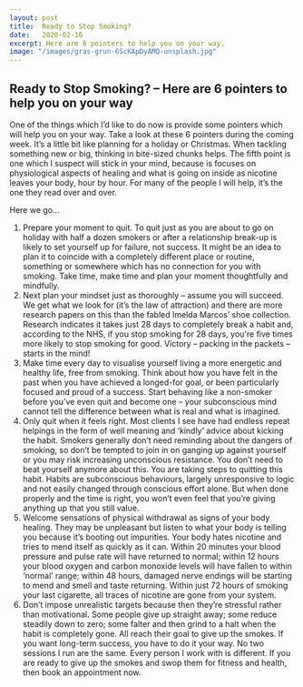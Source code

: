 ```yaml
---
layout: post
title:  Ready to Stop Smoking?
date:   2020-02-16
excerpt: Here are 6 pointers to help you on your way.
image: "/images/gras-grun-6ScKApDyAMQ-unsplash.jpg"
---
```

## Ready to Stop Smoking? – Here are 6 pointers to help you on your way

One of the things which I’d like to do now is provide some pointers which will help you on your way. Take a look at these 6 pointers during the coming week. It’s a little bit like planning for a holiday or Christmas. When tackling something new or big, thinking in bite-sized chunks helps. The fifth point is one which I suspect will stick in your mind, because is focuses on physiological aspects of healing and what is going on inside as nicotine leaves your body, hour by hour. For many of the people I will help, it’s the one they read over and over.

Here we go…

1. Prepare your moment to quit. To quit just as you are about to go on holiday with half a dozen smokers or after a relationship break-up is likely to set yourself up for failure, not success. It might be an idea to plan it to coincide with a completely different place or routine, something or somewhere which has no connection for you with smoking. Take time, make time and plan your moment thoughtfully and mindfully.
2. Next plan your mindset just as thoroughly – assume you will succeed. We get what we look for (it’s the law of attraction) and there are more research papers on this than the fabled Imelda Marcos’ shoe collection. Research indicates it takes just 28 days to completely break a habit and, according to the NHS, if you stop smoking for 28 days, you're five times more likely to stop smoking for good. Victory – packing in the packets – starts in the mind!
3. Make time every day to visualise yourself living a more energetic and healthy life, free from smoking. Think about how you have felt in the past when you have achieved a longed-for goal, or been particularly focused and proud of a success. Start behaving like a non-smoker before you’ve even quit and become one – your subconscious mind cannot tell the difference between what is real and what is imagined.
4. Only quit when it feels right. Most clients I see have had endless repeat helpings in the form of well meaning and ‘kindly’ advice about kicking the habit. Smokers generally don’t need reminding about the dangers of smoking, so don’t be tempted to join in on ganging up against yourself or you may risk increasing unconscious resistance. You don’t need to beat yourself anymore about this. You are taking steps to quitting this habit. Habits are subconscious behaviours, largely unresponsive to logic and not easily changed through conscious effort alone. But when done properly and the time is right, you won’t even feel that you’re giving anything up that you still value.
5. Welcome sensations of physical withdrawal as signs of your body healing. They may be unpleasant but listen to what your body is telling you because it’s booting out impurities. Your body hates nicotine and tries to mend itself as quickly as it can. Within 20 minutes your blood pressure and pulse rate will have returned to normal; within 12 hours your blood oxygen and carbon monoxide levels will have fallen to within ‘normal’ range; within 48 hours, damaged nerve endings will be starting to mend and smell and taste returning. Within just 72 hours of smoking your last cigarette, all traces of nicotine are gone from your system.
6. Don’t impose unrealistic targets because then they’re stressful rather than motivational. Some people give up straight away; some reduce steadily down to zero; some falter and then grind to a halt when the habit is completely gone. All reach their goal to give up the smokes. If you want long-term success, you have to do it your way. No two sessions I run are the same. Every person I work with is different.
If you are ready to give up the smokes and swop them for fitness and health, then book an appointment now.